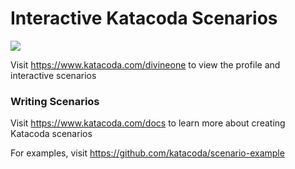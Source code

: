 # Interactive Katacoda Scenarios

[![](http://shields.katacoda.com/katacoda/divineone/count.svg)](https://www.katacoda.com/divineone "Get your profile on Katacoda.com")

Visit https://www.katacoda.com/divineone to view the profile and interactive scenarios

### Writing Scenarios
Visit https://www.katacoda.com/docs to learn more about creating Katacoda scenarios

For examples, visit https://github.com/katacoda/scenario-example
